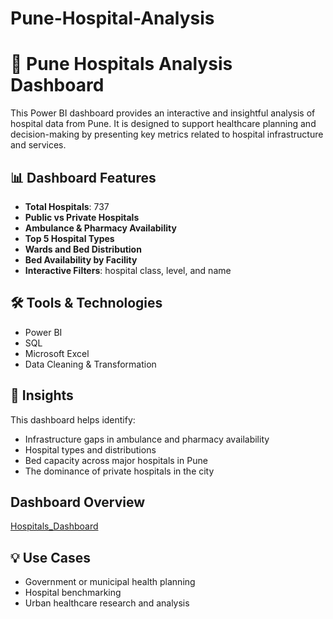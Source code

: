 # Pune-Hospital-Analysis
# 🏥 Pune Hospitals Analysis Dashboard

This Power BI dashboard provides an interactive and insightful analysis of hospital data from Pune. It is designed to support healthcare planning and decision-making by presenting key metrics related to hospital infrastructure and services.

## 📊 Dashboard Features

- **Total Hospitals**: 737  
- **Public vs Private Hospitals**  
- **Ambulance & Pharmacy Availability**  
- **Top 5 Hospital Types**  
- **Wards and Bed Distribution**  
- **Bed Availability by Facility**  
- **Interactive Filters**: hospital class, level, and name  

## 🛠 Tools & Technologies

- Power BI  
- SQL  
- Microsoft Excel  
- Data Cleaning & Transformation

## 📌 Insights

This dashboard helps identify:
- Infrastructure gaps in ambulance and pharmacy availability  
- Hospital types and distributions  
- Bed capacity across major hospitals in Pune  
- The dominance of private hospitals in the city

## Dashboard Overview 
[Hospitals_Dashboard](https://github.com/Khushi25-da/Pune-Hospital-Analysis/blob/main/Hospital_Dashboard.png)

## 💡 Use Cases

- Government or municipal health planning  
- Hospital benchmarking  
- Urban healthcare research and analysis
